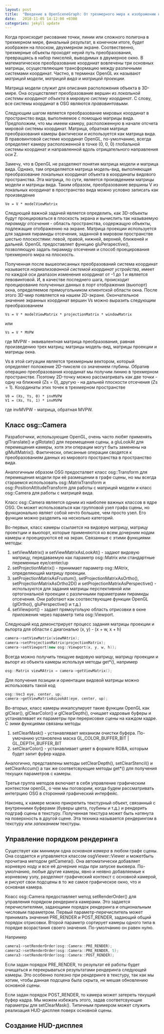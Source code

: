 ```yaml
---
layout: post
title:  "Введение в OpenSceneGraph: От трехмерного мира к изображению на экране"
date:   2018-11-05 14:12:00 +0300
categories: jekyll update
---
```


Когда происходит рисование точки, линии или сложного полигона в трехмерном мире, финальный результат, в конечном итоге, будет изображен на плоском, двухмерном экране. Соотвественно, трехмерные объекты проходят неуий путь преобразования, превращаясь в набор пикселей, выводимых в двумерное окно. В математическое преобразование коордниат вовлечены три основных матрицы, осуществляющие трансформацию между различными системами координат. Частно, в терминах OpenGL их называют *матрицей модели*, *матрицей вида* и *матрицей проекции*.

Матрица модели служит для описания расположения объекта в 3D-мире. Она осуществляет преобразование вершин из *локальной системы координат объекта* в *мировую систему координат*. С слову, все системы координат в OSG являются *правовинтовыми*.

Следующим шагом является преобразование мировых координат в пространство вида, выполняемое с помощью матрицы вида. Предположим, что мы имеем камеру, расположенную в начале отсчета мировой системы координат. Матрица, обратная матрице преобразования камеры фактически и используется как матрица вида. В правовинтовой системе координат OpenGL, по-умолчанию, всегда определяет камеру расположенной в точке (0, 0, 0) глобальной системы координат и направленной вдоль отрицательного направления оси Z. 

Замечу, что в OpenGL не разделяют понятия матрица модели и матрица вида. Однако, там определяется матрица модель-вид, выполняющая преобразование локальных координат объекта в координаты видового пространства. Эта матрица, по сути, является произвдением матрицы модели и матрицы вида. Таким образом, преобразование вершины V из локальных координат в пространство вида можно условно записать как произведение

```
Ve = V * modelViewMatrix
```

Следующей важной задачей является определить, как 3D-объекты будут проецироваться в плоскость экрана и вычислить так называемую *пирамиду отсечения* - область пространства, содержащую объекты, подлежащие отображению на экране. Матрица проекции используется для задания пирамиды отсечения, заданной в мировом пространстве шестью плоскостями: левой, правой, нижней, верхней, ближеней и дальней. OpenGL предоставляет функцию gluPerapective(), позволяющую задать пирамиду отсечения и способ проецирования трехмерного мира на плоскость.

Полученная после вышеописанных преобразований система координат называется *нормализованной системой координат устройства*, имеет по каждой оси диапазон изменения координат от -1 до 1 и является левовинтовой. И, в качестве последнего шага, происходит проецирование полученных данных в порт отображения (вьюпорт) окна, определяемое прямоугольником клиентской области окна. После этого 3D-мир появляется на нашем 2D-экране. Окончательное значение экранных координат вершин Vs можно выразить следующим преобразованием

```
Vs = V * modelViewMatrix * projectionMatrix * windowMatrix
```

или

```
Vs = V * MVPW
```

где MVPW - эквивалентная матрица преобразования, равная произведению трех матриц: матрицы модель-вид, матрицы проекции и матрицы окна.

Vs в этой ситуации является трехмерным вектором, который определяет положение 2D-пикселя со значением глубины. Обратив операцию преобразования координат мы получим линию в трехмерном пространстве. Поэтому 2D-точку можно рассматривать как две точки - одну на ближней (Zs = 0), другую - на дальней плоскости отсечения (Zs = 1). Координаты этих точек в трехмерном пространстве

```
V0 = (Xs, Ys, 0) * invMVPW
V1 = (Xs, Ys, 1) * invMVPW
```
где invMVPW - матрица, обратная MVPW.

## Класс osg::Camera

Разработчики, использующие OpenGL, очень часто любят применять glTranslate() и glRotate() для перемещения сцены, а gluLookAt для перемещения камеры, хотя эти операции могут быть заменены на glMultMatrix(). Фактически, описанные операции сводятся к преобразованиям данных из мирового пространства в пространство вида.

Аналогичным образом OSG предосталвет класс osg::Transform для перемещения модели при её размещении в графе сцены, но мы всегда стараемся использовать osg::MatrixTransform и osg::PositionAttitudeTransform для работы с матрицей модели и класс osg::Camera для работы с матрицей вида.

Класс osg::Camera является одним из наиболее важных классов в ядре OSG. Он может использоваться как групповой узел графа сцены, но функционально являет собой нечто большее, чем просто узел. Его функции можно разделить на несколько категорий.

Во-первых, класс камеры ссылается на видовую матрицу, матрицу проектции и вьюпорт, которые применяются ко всем дочерним нодам камеры и проецируются её на экран. Связанные с этими функциями методы:

1. setViewMatrix() и setViewMatrixAsLookAt() - задают видовую матрицу, передаваемую как параметр osg::Matrix или стандартные переменные eye/center/up
2. setProjectionMatrix() - принимает параметр osg::MAtrix, определяющий матрицу проекции.
3. setProjectionMatrixAsFrustum(), setProjectionMatrixAsOrtho(), setProjectionMatrixAsOrtho2D() и setProjectionMatrixAsPerspective() - используются для задания матрицы перспективной или ортогональной проекции с различными параметрами пирамиды отсечения. Они работают как соотвествующие функции OpenGL (glOrtho(), gluPerspective() и т.д.)
4. setViewport() - задает прямоугольую область отрисовки в окне приложения через параметр типа osg::Viewport.

Следующий код демонстрирует процесс задания матрицы проекции и вьпорта для области с диагональю (x, y) - (x + w, x + h)

```cpp
camera->setViewMatrix(viewMAtrix);
camera->setProjectionMatrix(projectionMatrix);
camera->setViewport(new osg::Viewport(x, y, w, h));
```

Всегда можно получить текщуие видовую матрицу, матрицу проекции и вьпорт из объекта камеры используя методы get*(), например

```cpp
osg::Matrix viewMAtrix = camera->getViewMatrix();
```

Для получения позиции и ориентации видовой матрицы можно использовать такой код

```cpp
osg::Vec3 eye, center, up;
camera->getViewMatrixAsLookAt(eye, center, up);
```

Во-вторых, класс камеры инкапсулирует такие функции OpenGL как glClear(), glClearColor() и glClearDepth(), очищает кадровые буферы и устанавлявает их параметры при перерисовке сцены на каждом кадре. С эими функциями связаны методы

1. setClearMask() - устанавлявает механизм очистки буфера. По-умочанию установлена маска GL_COLOR_BUFFER_BIT | GL_DEPTH_BUFFER_BIT
2. setClearColor() - устанавливает цевет в формате RGBA, которым будет залит фуфер кадра.

Аналогично, представлены методы setClearDepth(), setClearStencil() и setClearAccum() а так же соответсвующие методы get*() для получения текущих параметров с камеры.

Третья группа методов включает в себя управление графическим контекстом openGL, о чем мы поговорим, когда будем рассматривать интегрцию OSG в сторонний графический интерфейс.

Наконец, к камере можно прикрепить текстурный объект, связанный с внутренними буферами (буверы цвета, гоубины и т.д.) и рендерить подграф сцены в текстуру. Полученная текстура может быть натянута на поверхность в другой сцене. Эта техника называется рендерингом в текстуру или *запеканием* текстуры.

## Управление порядком рендеринга

Существует как минимум одна *основная камера* в любом графе сцены. Она создается и управляется классом osgViewer::Viewer и можетбыть прочитана методом getCamera(). Она автоматически добавляет корневую ноду и все её дочерние ноды при запуске вьювера. По-умолчанию, любые другие камеры, явно и неявно добавляемые к корневому узлу, разделяют графический контекст с основной камерой, и рисуют свои подсцены в то же самое графическое окно, что и основная камера.

Коасс osg::Camera предоставляет метод setRenderOrder() для управления порядком рендеринга камерами. Это задается перечислителями, задающими порядок рендеринга и опциональным числовым параметром. Первый параметр-перечислитель может принимать значения PRE_RENDER и POST_RENDER, задающий общий порядок отрисовки. Второй параметр сортирует камеры одного типа в порядке возрастания своего значения. По-умолчанию он равен нулю.

Например

```cpp
camera1->setRenderOrder(osg::Camera::PRE_RENDER);
camera2->setRenderOrder(osg::Camera::PRE_RENDER, 5);
camera3->setRenderOrder(osg::Camera::POST_RENDER);
```

Если задан порядок PRE_RENDER, то результат её работы будет очищаться и перекрываться результатами рендеринга следующей камеры. Это особенно полезно при рендеринге в текстуру, так как мы хотим, чтобы данная подсцена была скрыта, не мешая обновлению основной сцены.

Если задан порядок POST_RENDER, то камера может затереть текущий буфер кадра. Мы можем избежать этого, задав соответсвующие параметры для setClearMask(). Типичным примером может служить реализация HUD-дисплея поверх основной сцены.

## Создание HUD-дисплея